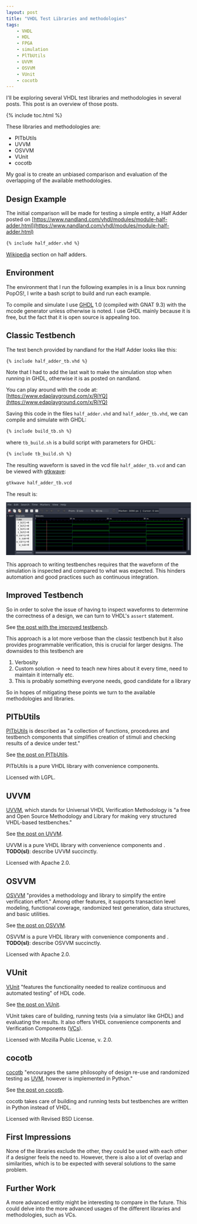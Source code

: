 ```yaml
---
layout: post
title: "VHDL Test Libraries and methodologies"
tags:
    - VHDL
    - HDL
    - FPGA
    - simulation
    - PlTbUtils
    - UVVM
    - OSVVM
    - VUnit
    - cocotb
---
```


I'll be exploring several VHDL test libraries and methodologies in several posts. This post is an overview of those posts.

{% include toc.html %}

These libraries and methodologies are:

- PlTbUtils
- UVVM
- OSVVM
- VUnit
- cocotb

My goal is to create an unbiased comparison and evaluation of the overlapping of the available methodologies.

## Design Example

The initial comparison will be made for testing a simple entity, a Half Adder posted on [https://www.nandland.com/vhdl/modules/module-half-adder.html](https://www.nandland.com/vhdl/modules/module-half-adder.html)


```vhdl
{% include half_adder.vhd %}
```

[Wikipedia](https://en.wikipedia.org/wiki/Adder_(electronics)#Half_adder) section on half adders.

## Environment

The environment that I run the following examples in is a linux box running PopOS!, I write a bash script to build and run each example.

To compile and simulate I use [GHDL](vhdl-ghdl.html) 1.0 (compiled with GNAT 9.3) with the mcode generator unless otherwise is noted. I use GHDL mainly because it is free, but the fact that it is open source is appealing too.

## Classic Testbench

The test bench provided by nandland for the Half Adder looks like this:

```vhdl
{% include half_adder_tb.vhd %}
```

Note that I had to add the last wait to make the simulation stop when running in GHDL, otherwise it is as posted on nandland.

You can play around with the code at: [https://www.edaplayground.com/x/RiYQ](https://www.edaplayground.com/x/RiYQ)

Saving this code in the files `half_adder.vhd` and `half_adder_tb.vhd`, we can compile and simulate with GHDL:

```bash
{% include build_tb.sh %}
```

where `tb_build.sh` is a build script with parameters for GHDL:

```bash
{% include tb_build.sh %}
```

The resulting waveform is saved in the vcd file `half_adder_tb.vcd` and can be viewed with [gtkwave](gtkwave.html):

```bash
gtkwave half_adder_tb.vcd
```

The result is:

![wave form](/assets/img/half_adder_tb_wave.png)

This approach to writing testbenches requires that the waveform of the simulation is inspected and compared to what was expected. This hinders automation and good practices such as continuous integration.

## Improved Testbench

So in order to solve the issue of having to inspect waveforms to deterrmine the correctness of a design, we can turn to VHDL's `assert` statement.

See [the post with the improved testbench](improved-testbench.html).

This approach is a lot more verbose than the classic testbench but it also provides programmable verification, this is crucial for larger designs.
The downsides to this testbench are

1. Verbosity
2. Custom solution -> need to teach new hires about it every time, need to maintain it internally etc.
3. This is probably something everyone needs, good candidate for a library

So in hopes of mitigating these points we turn to the available methodologies and libraries.

## PlTbUtils

[PlTbUtils](https://opencores.org/projects/pltbutils) is described as "a collection of functions, procedures and testbench components that simplifies creation of stimuli and checking results of a device under test."

See [the post on PlTbUtils](pltbutils_basic.html).

PlTbUtils is a pure VHDL library with convenience components.

Licensed with LGPL.

## UVVM

[UVVM](https://uvvm.org/), which stands for Universal VHDL Verification Methodology is "a free and Open Source Methodology and Library for making very structured VHDL-based testbenches."

See [the post on UVVM](uvvm.html).

UVVM is a pure VHDL library with convenience components and .
**TODO(sl)**: describe UVVM succinctly.

Licensed with Apache 2.0.

## OSVVM

[OSVVM](https://osvvm.org/) "provides a methodology and library to simplify the entire verification effort." Among other features, it supports transaction level modeling,  functional coverage, randomized test generation, data structures, and basic utilities.

See [the post on OSVVM](osvvm.html).

OSVVM is a pure VHDL library with convenience components and .
**TODO(sl)**: describe OSVVM succinctly.

Licensed with Apache 2.0.

## VUnit

[VUnit](https://vunit.github.io/index.html) "features the functionality needed to realize continuous and automated testing" of HDL code.

See [the post on VUnit](vunit.html).

VUnit takes care of building, running tests (via a simulator like GHDL) and evaluating the results. It also offers VHDL convenience components and Verification Components ([VCs](glossary.html#vc)).

Licensed with Mozilla Public License, v. 2.0.

## cocotb

[cocotb](https://docs.cocotb.org/en/stable/) "encourages the same philosophy of design re-use and randomized testing as [UVM](https://en.wikipedia.org/wiki/Universal_Verification_Methodology), however is implemented in Python."

See [the post on cocotb](cocotb.html).

cocotb takes care of building and running tests but testbenches are written in Python instead of VHDL.

Licensed with Revised BSD License.

## First Impressions

None of the libraries exclude the other, they could be used with each other if a designer feels the need to. However, there is also a lot of overlap and similarities, which is to be expected with several solutions to the same problem.


## Further Work

A more advanced entity might be interesting to compare in the future. This could delve into the more advanced usages of the different libraries and methodologies, such as VCs.

